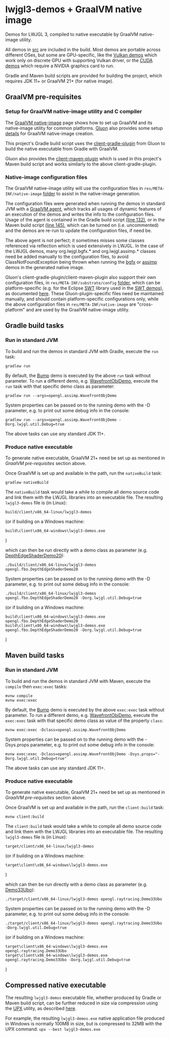 # lwjgl3-demos + GraalVM native image

Demos for LWJGL 3, compiled to native executable by GraalVM native-image utility.

All demos in [src](src/org/lwjgl/demo) are included in the build. Most demos are portable
across different OSes, but some are GPU-specific, like the [Vulkan demos](src/org/lwjgl/demo/vulkan)
which work only on discrete GPU with supporting Vulkan driver, or the
[CUDA demos](src/org/lwjgl/demo/cuda) which require a NVIDIA graphics card to run.

Gradle and Maven build scripts are provided for building the project,
which requires JDK 11+ or GraalVM 21+ (for native image).

## GraalVM pre-requisites

### Setup for GraalVM native-image utility and C compiler

The [GraalVM native-image](https://www.graalvm.org/reference-manual/native-image) page
shows how to set up GraalVM and its native-image utility for common platforms.
[Gluon](https://gluonhq.com/) also provides some setup
[details](https://docs.gluonhq.com/#_platforms) for GraalVM native-image creation.

This project's Gradle build script uses the
[client-gradle-plugin](https://github.com/gluonhq/client-gradle-plugin)
from Gluon to build the native executable from Gradle with GraalVM.

Gluon also provides the [client-maven-plugin](https://github.com/gluonhq/client-maven-plugin)
which is used in this project's Maven build script and works similarly to the above
client-gradle-plugin.

### Native-image configuration files

The GraalVM native-image utility will use the configuration files in
`res/META-INF/native-image` [folder](res/META-INF/native-image) to assist
in the native-image generation.

The configuration files were generated when running the demos in standard JVM with a
[GraalVM agent](https://www.graalvm.org/reference-manual/native-image/BuildConfiguration/#assisted-configuration-of-native-image-builds),
which tracks all usages of dynamic features of an execution of the demos
and writes the info to the configuration files.
Usage of the agent is contained in the Gradle build script [(line 132)](build.gradle#L132),
or in the Maven build script [(line 145)](pom.xml#L145), which can be turned on (i.e. uncommented)
and the demos are re-run to update the configuration files, if need be.

The above agent is not perfect; it sometimes misses some classes referenced via reflection
which is used extensively in LWJGL. In the case of the LWJGL demos, many org.lwjgl.bgfx.\*
and org.lwjgl.assimp.\* classes need be added manually to the configuration files,
to avoid ClassNotFoundException being thrown when running the [bgfx](src/org/lwjgl/demo/bgfx)
or [assimp](src/org/lwjgl/demo/opengl/assimp) demos in the generated native image.

Gluon's client-gradle-plugin/client-maven-plugin also support their own configuration files,
in `res/META-INF/substrate/config` [folder](res/META-INF/substrate/config), which can be
platform-specific (e.g. for the Eclipse [SWT](https://www.eclipse.org/swt/) library used in the
[SWT demos](src/org/lwjgl/demo/opengl/swt)), as documented
[here](https://docs.gluonhq.com/#_substrate_config_files).
These Gluon-plugin-specific files need be maintained manually, and should contain platform-specific
configurations only, while the above configuration files in `res/META-INF/native-image`
are "cross-platform" and are used by the GraalVM native-image utility.

## Gradle build tasks

### Run in standard JVM

To build and run the demos in standard JVM with Gradle, execute the `run` task:

	gradlew run

By default, the [Bump](src/org/lwjgl/demo/bgfx/Bump.java) demo is executed
by the above `run` task without parameter. To run a different demo, e.g.
[WavefrontObjDemo](src/org/lwjgl/demo/opengl/assimp/WavefrontObjDemo.java), execute the `run` task
with that specific demo class as parameter:

	gradlew run --args=opengl.assimp.WavefrontObjDemo

System properties can be passed on to the running demo with the -D parameter,
e.g. to print out some debug info in the console:

	gradlew run --args=opengl.assimp.WavefrontObjDemo -Dorg.lwjgl.util.Debug=true

The above tasks can use any standard JDK 11+.

### Produce native executable

To generate native executable, GraalVM 21+ need be set up as mentioned in
*GraalVM pre-requisites* section above.

Once GraalVM is set up and available in the path, run the `nativeBuild` task:

	gradlew nativeBuild

The `nativeBuild` task would take a while to compile all demo source code and
link them with the LWJGL libraries into an executable file.
The resulting `lwjgl3-demos` file is (in Linux):

	build/client/x86_64-linux/lwjgl3-demos

(or if building on a Windows machine:

	build\client\x86_64-windows\lwjgl3-demos.exe

)

which can then be run directly with a demo class as parameter
(e.g. [DepthEdgeShaderDemo20](src/org/lwjgl/demo/opengl/fbo/DepthEdgeShaderDemo20.java)):

	./build/client/x86_64-linux/lwjgl3-demos opengl.fbo.DepthEdgeShaderDemo20

System properties can be passed on to the running demo with the -D parameter,
e.g. to print out some debug info in the console:

	./build/client/x86_64-linux/lwjgl3-demos opengl.fbo.DepthEdgeShaderDemo20 -Dorg.lwjgl.util.Debug=true

(or if building on a Windows machine:

	build\client\x86_64-windows\lwjgl3-demos.exe opengl.fbo.DepthEdgeShaderDemo20
	build\client\x86_64-windows\lwjgl3-demos.exe opengl.fbo.DepthEdgeShaderDemo20 -Dorg.lwjgl.util.Debug=true

)

## Maven build tasks

### Run in standard JVM

To build and run the demos in standard JVM with Maven, execute the
`compile` then `exec:exec` tasks:

	mvnw compile
	mvnw exec:exec

By default, the [Bump](src/org/lwjgl/demo/bgfx/Bump.java) demo is executed
by the above `exec:exec` task without parameter. To run a different demo, e.g.
[WavefrontObjDemo](src/org/lwjgl/demo/opengl/assimp/WavefrontObjDemo.java), execute the `exec:exec` task
with that specific demo class as value of the property `class`:

	mvnw exec:exec -Dclass=opengl.assimp.WavefrontObjDemo

System properties can be passed on to the running demo with the -Dsys.props parameter,
e.g. to print out some debug info in the console:

	mvnw exec:exec -Dclass=opengl.assimp.WavefrontObjDemo -Dsys.props="-Dorg.lwjgl.util.Debug=true"

The above tasks can use any standard JDK 11+.

### Produce native executable

To generate native executable, GraalVM 21+ need be set up as mentioned in
*GraalVM pre-requisites* section above.

Once GraalVM is set up and available in the path, run the `client:build` task:

	mvnw client:build

The `client:build` task would take a while to compile all demo source code and
link them with the LWJGL libraries into an executable file.
The resulting `lwjgl3-demos` file is (in Linux):

	target/client/x86_64-linux/lwjgl3-demos

(or if building on a Windows machine:

	target\client\x86_64-windows\lwjgl3-demos.exe

)

which can then be run directly with a demo class as parameter
(e.g. [Demo33Ubo](src/org/lwjgl/demo/opengl/raytracing/Demo33Ubo.java)):

	./target/client/x86_64-linux/lwjgl3-demos opengl.raytracing.Demo33Ubo

System properties can be passed on to the running demo with the -D parameter,
e.g. to print out some debug info in the console:

	./target/client/x86_64-linux/lwjgl3-demos opengl.raytracing.Demo33Ubo -Dorg.lwjgl.util.Debug=true

(or if building on a Windows machine:

	target\client\x86_64-windows\lwjgl3-demos.exe opengl.raytracing.Demo33Ubo
	target\client\x86_64-windows\lwjgl3-demos.exe opengl.raytracing.Demo33Ubo -Dorg.lwjgl.util.Debug=true

)

## Compressed native executable

The resulting `lwjgl3-demos` executable file, whether produced by Gradle or Maven build script,
can be further reduced in size via compression using the [UPX](https://upx.github.io) utility,
as described [here](https://medium.com/graalvm/compressed-graalvm-native-images-4d233766a214).

For example, the resulting `lwjgl3-demos.exe` native application file produced in Windows
is normally 100MB in size, but is compressed to 32MB with the UPX command: `upx --best lwjgl3-demos.exe`


